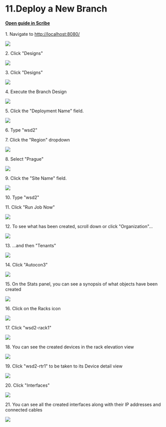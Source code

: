 # 11.Deploy a New Branch
#### [Open guide in Scribe](https://scribehow.com/shared/11Deploy_a_New_Branch__PAYHMbIgSm-1K5loffKJbg)


1\. Navigate to [http://localhost:8080/](http://localhost:8080/)

![](https://ajeuwbhvhr.cloudimg.io/https://colony-recorder.s3.amazonaws.com/files/2025-05-18/57103910-377d-4695-b8b0-21b702dfbc43/ascreenshot.jpeg?tl_px=45,195&br_px=2797,1734&force_format=jpeg&q=100&width=1120.0)


2\. Click "Designs"

![](https://ajeuwbhvhr.cloudimg.io/https://colony-recorder.s3.amazonaws.com/files/2025-05-18/57103910-377d-4695-b8b0-21b702dfbc43/ascreenshot.jpeg?tl_px=0,391&br_px=2752,1930&force_format=jpeg&q=100&width=1120.0&wat=1&wat_opacity=1&wat_gravity=northwest&wat_url=https://colony-recorder.s3.amazonaws.com/images/watermarks/FB923C_standard.png&wat_pad=36,408)


3\. Click "Designs"

![](https://ajeuwbhvhr.cloudimg.io/https://colony-recorder.s3.amazonaws.com/files/2025-05-18/ffd9faf5-91ed-405b-a059-b866e036a6c1/ascreenshot.jpeg?tl_px=0,391&br_px=2752,1930&force_format=jpeg&q=100&width=1120.0&wat=1&wat_opacity=1&wat_gravity=northwest&wat_url=https://colony-recorder.s3.amazonaws.com/images/watermarks/FB923C_standard.png&wat_pad=16,475)


4\. Execute the Branch Design

![](https://ajeuwbhvhr.cloudimg.io/https://colony-recorder.s3.amazonaws.com/files/2025-05-18/f83f252b-6ab0-4911-ab24-739874721f13/ascreenshot.jpeg?tl_px=90,0&br_px=2842,1538&force_format=jpeg&q=100&width=1120.0&wat=1&wat_opacity=1&wat_gravity=northwest&wat_url=https://colony-recorder.s3.amazonaws.com/images/watermarks/FB923C_standard.png&wat_pad=982,273)


5\. Click the "Deployment Name" field.

![](https://ajeuwbhvhr.cloudimg.io/https://colony-recorder.s3.amazonaws.com/files/2025-05-18/85e37461-66fa-462d-93c2-55b5aa96333f/ascreenshot.jpeg?tl_px=90,132&br_px=2842,1671&force_format=jpeg&q=100&width=1120.0&wat=1&wat_opacity=1&wat_gravity=northwest&wat_url=https://colony-recorder.s3.amazonaws.com/images/watermarks/FB923C_standard.png&wat_pad=709,277)


6\. Type "wsd2"


7\. Click the "Region" dropdown

![](https://ajeuwbhvhr.cloudimg.io/https://colony-recorder.s3.amazonaws.com/files/2025-05-18/38b824c7-397e-47ba-bca5-c5c1ac59741e/ascreenshot.jpeg?tl_px=90,391&br_px=2842,1930&force_format=jpeg&q=100&width=1120.0&wat=1&wat_opacity=1&wat_gravity=northwest&wat_url=https://colony-recorder.s3.amazonaws.com/images/watermarks/FB923C_standard.png&wat_pad=661,302)


8\. Select "Prague"

![](https://ajeuwbhvhr.cloudimg.io/https://colony-recorder.s3.amazonaws.com/files/2025-05-18/21b07b53-d8ee-450f-b6b3-290ade15d84b/ascreenshot.jpeg?tl_px=57,391&br_px=2810,1930&force_format=jpeg&q=100&width=1120.0&wat=1&wat_opacity=1&wat_gravity=northwest&wat_url=https://colony-recorder.s3.amazonaws.com/images/watermarks/FB923C_standard.png&wat_pad=524,360)


9\. Click the "Site Name" field.

![](https://ajeuwbhvhr.cloudimg.io/https://colony-recorder.s3.amazonaws.com/files/2025-05-18/25422d30-f284-4f51-8625-2d9ebc636e42/ascreenshot.jpeg?tl_px=57,391&br_px=2810,1930&force_format=jpeg&q=100&width=1120.0&wat=1&wat_opacity=1&wat_gravity=northwest&wat_url=https://colony-recorder.s3.amazonaws.com/images/watermarks/FB923C_standard.png&wat_pad=524,360)


10\. Type "wsd2"


11\. Click "Run Job Now"

![](https://ajeuwbhvhr.cloudimg.io/https://colony-recorder.s3.amazonaws.com/files/2025-05-18/1ba24411-0ed6-44f4-9254-dcbd1597c135/ascreenshot.jpeg?tl_px=90,391&br_px=2842,1930&force_format=jpeg&q=100&width=1120.0&wat=1&wat_opacity=1&wat_gravity=northwest&wat_url=https://colony-recorder.s3.amazonaws.com/images/watermarks/FB923C_standard.png&wat_pad=860,510)


12\. To see what has been created, scroll down or click "Organization"...

![](https://ajeuwbhvhr.cloudimg.io/https://colony-recorder.s3.amazonaws.com/files/2025-05-18/bfdcef58-575a-4d4c-8cab-76bf81b3cc69/ascreenshot.jpeg?tl_px=0,0&br_px=2752,1538&force_format=jpeg&q=100&width=1120.0&wat=1&wat_opacity=1&wat_gravity=northwest&wat_url=https://colony-recorder.s3.amazonaws.com/images/watermarks/FB923C_standard.png&wat_pad=71,96)


13\. ...and then "Tenants"

![](https://ajeuwbhvhr.cloudimg.io/https://colony-recorder.s3.amazonaws.com/files/2025-05-18/15d7ef44-bd1d-4ea1-aca3-0c1b56ae0543/ascreenshot.jpeg?tl_px=0,322&br_px=2752,1861&force_format=jpeg&q=100&width=1120.0&wat=1&wat_opacity=1&wat_gravity=northwest&wat_url=https://colony-recorder.s3.amazonaws.com/images/watermarks/FB923C_standard.png&wat_pad=6,276)


14\. Click "Autocon3"

![](https://ajeuwbhvhr.cloudimg.io/https://colony-recorder.s3.amazonaws.com/files/2025-05-18/295ec79b-df0f-47c0-a5a5-879b84826cc7/ascreenshot.jpeg?tl_px=0,0&br_px=2752,1538&force_format=jpeg&q=100&width=1120.0&wat=1&wat_opacity=1&wat_gravity=northwest&wat_url=https://colony-recorder.s3.amazonaws.com/images/watermarks/FB923C_standard.png&wat_pad=232,231)


15\. On the Stats panel, you can see a synopsis of what objects have been created

![](https://ajeuwbhvhr.cloudimg.io/https://colony-recorder.s3.amazonaws.com/files/2025-05-18/b153cff5-4b15-42c2-9d12-80ea05823412/ascreenshot.jpeg?tl_px=61,391&br_px=2814,1930&force_format=jpeg&q=100&width=1120.0&wat=1&wat_opacity=1&wat_gravity=northwest&wat_url=https://colony-recorder.s3.amazonaws.com/images/watermarks/FB923C_standard.png&wat_pad=1034,528)


16\. Click on the Racks icon

![](https://ajeuwbhvhr.cloudimg.io/https://colony-recorder.s3.amazonaws.com/files/2025-05-18/c0d3750b-9725-4a27-b46e-3325493cd66b/ascreenshot.jpeg?tl_px=90,391&br_px=2842,1930&force_format=jpeg&q=100&width=1120.0&wat=1&wat_opacity=1&wat_gravity=northwest&wat_url=https://colony-recorder.s3.amazonaws.com/images/watermarks/FB923C_standard.png&wat_pad=843,344)


17\. Click "wsd2-rack1"

![](https://ajeuwbhvhr.cloudimg.io/https://colony-recorder.s3.amazonaws.com/files/2025-05-18/890c55d4-36d3-4a79-b672-8c9f8b5ada24/ascreenshot.jpeg?tl_px=0,122&br_px=2752,1661&force_format=jpeg&q=100&width=1120.0&wat=1&wat_opacity=1&wat_gravity=northwest&wat_url=https://colony-recorder.s3.amazonaws.com/images/watermarks/FB923C_standard.png&wat_pad=248,277)


18\. You can see the created devices in the rack elevation view

![](https://ajeuwbhvhr.cloudimg.io/https://colony-recorder.s3.amazonaws.com/files/2025-05-18/db06adc6-65eb-4744-a872-54d2e82e431b/screenshot.webp?tl_px=0,0&br_px=3600,1922&force_format=jpeg&q=100&width=1120.0)


19\. Click "wsd2-rtr1" to be taken to its Device detail view

![](https://ajeuwbhvhr.cloudimg.io/https://colony-recorder.s3.amazonaws.com/files/2025-05-18/1afd5dfa-e99e-4594-9c48-785f62bdcb4e/ascreenshot.jpeg?tl_px=0,0&br_px=2752,1538&force_format=jpeg&q=100&width=1120.0&wat=1&wat_opacity=1&wat_gravity=northwest&wat_url=https://colony-recorder.s3.amazonaws.com/images/watermarks/FB923C_standard.png&wat_pad=391,152)


20\. Click "Interfaces"

![](https://ajeuwbhvhr.cloudimg.io/https://colony-recorder.s3.amazonaws.com/files/2025-05-18/e5312610-f273-4013-a5fb-ed7692bc5fa5/ascreenshot.jpeg?tl_px=90,0&br_px=2842,1538&force_format=jpeg&q=100&width=1120.0&wat=1&wat_opacity=1&wat_gravity=northwest&wat_url=https://colony-recorder.s3.amazonaws.com/images/watermarks/FB923C_standard.png&wat_pad=615,223)


21\. You can see all the created interfaces along with their IP addresses and connected cables

![](https://ajeuwbhvhr.cloudimg.io/https://colony-recorder.s3.amazonaws.com/files/2025-05-18/91b20977-fb8e-4143-8338-9fc87494b5a9/ascreenshot.jpeg?tl_px=90,391&br_px=2842,1930&force_format=jpeg&q=100&width=1120.0&wat=1&wat_opacity=1&wat_gravity=northwest&wat_url=https://colony-recorder.s3.amazonaws.com/images/watermarks/FB923C_standard.png&wat_pad=925,494)